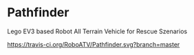 # Pathfinder
Lego EV3 based Robot All Terrain Vehicle for Rescue Szenarios

https://travis-ci.org/RoboATV/Pathfinder.svg?branch=master
